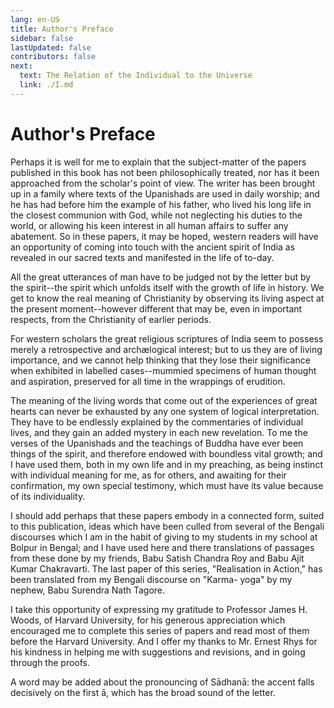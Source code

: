 ```yaml
---
lang: en-US
title: Author's Preface
sidebar: false
lastUpdated: false
contributors: false
next:
  text: The Relation of the Individual to the Universe
  link: ./I.md
---
```


# Author's Preface

Perhaps it is well for me to explain that the subject-matter of the papers published in this book has not been philosophically treated, nor has it been approached from the scholar's point of view. The writer has been brought up in a family where texts of the Upanishads are used in daily worship; and he has had before him the example of his father, who lived his long life in the closest communion with God, while not neglecting his duties to the world, or allowing his keen interest in all human affairs to suffer any abatement. So in these papers, it may be hoped, western readers will have an opportunity of coming into touch with the ancient spirit of India as revealed in our sacred texts and manifested in the life of to-day.

All the great utterances of man have to be judged not by the letter but by the spirit--the spirit which unfolds itself with the growth of life in history. We get to know the real meaning of Christianity by observing its living aspect at the present moment--however different that may be, even in important respects, from the Christianity of earlier periods.

For western scholars the great religious scriptures of India seem to possess merely a retrospective and archælogical interest; but to us they are of living importance, and we cannot help thinking that they lose their significance when exhibited in labelled cases--mummied specimens of human thought and aspiration, preserved for all time in the wrappings of erudition.

The meaning of the living words that come out of the experiences of great hearts can never be exhausted by any one system of logical interpretation. They have to be endlessly explained by the commentaries of individual lives, and they gain an added mystery in each new revelation. To me the verses of the Upanishads and the teachings of Buddha have ever been things of the spirit, and therefore endowed with boundless vital growth; and I have used them, both in my own life and in my preaching, as being instinct with individual meaning for me, as for others, and awaiting for their confirmation, my own special testimony, which must have its value because of its individuality.

I should add perhaps that these papers embody in a connected form, suited to this publication, ideas which have been culled from several of the Bengali discourses which I am in the habit of giving to my students in my school at Bolpur in Bengal; and I have used here and there translations of passages from these done by my friends, Babu Satish Chandra Roy and Babu Ajit Kumar Chakravarti. The last paper of this series, "Realisation in Action," has been translated from my Bengali discourse on "Karma- yoga" by my nephew, Babu Surendra Nath Tagore.

I take this opportunity of expressing my gratitude to Professor James H. Woods, of Harvard University, for his generous appreciation which encouraged me to complete this series of papers and read most of them before the Harvard University. And I offer my thanks to Mr. Ernest Rhys for his kindness in helping me with suggestions and revisions, and in going through the proofs.

A word may be added about the pronouncing of Sādhanā: the accent falls decisively on the first ā, which has the broad sound of the letter. 